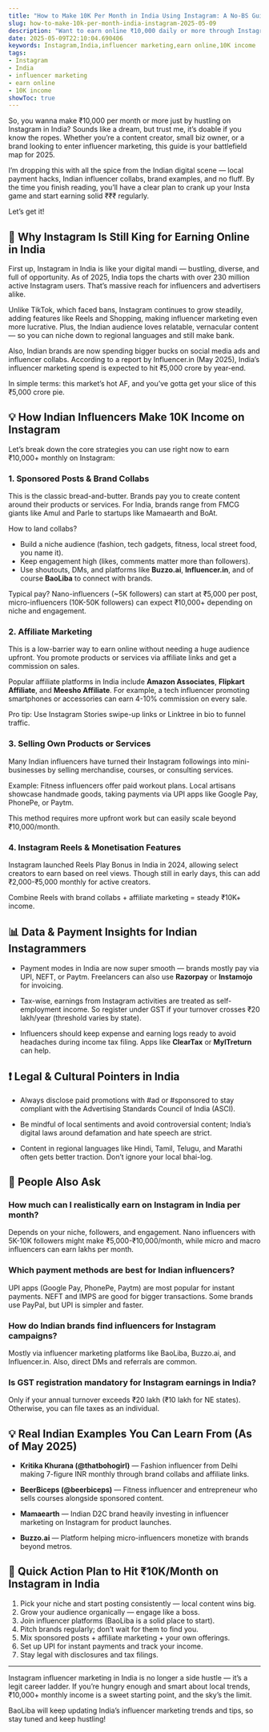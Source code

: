 ```yaml
---
title: "How to Make 10K Per Month in India Using Instagram: A No-BS Guide for Influencers and Brands"
slug: how-to-make-10k-per-month-india-instagram-2025-05-09
description: "Want to earn online ₹10,000 daily or more through Instagram in India? This practical, India-specific guide breaks down influencer marketing, local payment methods, top platforms, and real examples to help you hit that 10K income mark in 2025."
date: 2025-05-09T22:10:04.690406
keywords: Instagram,India,influencer marketing,earn online,10K income
tags:
- Instagram
- India
- influencer marketing
- earn online
- 10K income
showToc: true
---
```


So, you wanna make ₹10,000 per month or more just by hustling on Instagram in India? Sounds like a dream, but trust me, it’s doable if you know the ropes. Whether you’re a content creator, small biz owner, or a brand looking to enter influencer marketing, this guide is your battlefield map for 2025.

I’m dropping this with all the spice from the Indian digital scene — local payment hacks, Indian influencer collabs, brand examples, and no fluff. By the time you finish reading, you’ll have a clear plan to crank up your Insta game and start earning solid ₹₹₹ regularly.

Let’s get it!

## 📢 Why Instagram Is Still King for Earning Online in India

First up, Instagram in India is like your digital mandi — bustling, diverse, and full of opportunity. As of 2025, India tops the charts with over 230 million active Instagram users. That’s massive reach for influencers and advertisers alike.

Unlike TikTok, which faced bans, Instagram continues to grow steadily, adding features like Reels and Shopping, making influencer marketing even more lucrative. Plus, the Indian audience loves relatable, vernacular content — so you can niche down to regional languages and still make bank.

Also, Indian brands are now spending bigger bucks on social media ads and influencer collabs. According to a report by Influencer.in (May 2025), India’s influencer marketing spend is expected to hit ₹5,000 crore by year-end.

In simple terms: this market’s hot AF, and you’ve gotta get your slice of this ₹5,000 crore pie.

## 💡 How Indian Influencers Make 10K Income on Instagram

Let’s break down the core strategies you can use right now to earn ₹10,000+ monthly on Instagram:

### 1. Sponsored Posts & Brand Collabs

This is the classic bread-and-butter. Brands pay you to create content around their products or services. For India, brands range from FMCG giants like Amul and Parle to startups like Mamaearth and BoAt.

How to land collabs?

- Build a niche audience (fashion, tech gadgets, fitness, local street food, you name it).
- Keep engagement high (likes, comments matter more than followers).
- Use shoutouts, DMs, and platforms like **Buzzo.ai**, **Influencer.in**, and of course **BaoLiba** to connect with brands.

Typical pay? Nano-influencers (~5K followers) can start at ₹5,000 per post, micro-influencers (10K-50K followers) can expect ₹10,000+ depending on niche and engagement.

### 2. Affiliate Marketing

This is a low-barrier way to earn online without needing a huge audience upfront. You promote products or services via affiliate links and get a commission on sales.

Popular affiliate platforms in India include **Amazon Associates**, **Flipkart Affiliate**, and **Meesho Affiliate**. For example, a tech influencer promoting smartphones or accessories can earn 4-10% commission on every sale.

Pro tip: Use Instagram Stories swipe-up links or Linktree in bio to funnel traffic.

### 3. Selling Own Products or Services

Many Indian influencers have turned their Instagram followings into mini-businesses by selling merchandise, courses, or consulting services.

Example: Fitness influencers offer paid workout plans. Local artisans showcase handmade goods, taking payments via UPI apps like Google Pay, PhonePe, or Paytm.

This method requires more upfront work but can easily scale beyond ₹10,000/month.

### 4. Instagram Reels & Monetisation Features

Instagram launched Reels Play Bonus in India in 2024, allowing select creators to earn based on reel views. Though still in early days, this can add ₹2,000-₹5,000 monthly for active creators.

Combine Reels with brand collabs + affiliate marketing = steady ₹10K+ income.

## 📊 Data & Payment Insights for Indian Instagrammers

- Payment modes in India are now super smooth — brands mostly pay via UPI, NEFT, or Paytm. Freelancers can also use **Razorpay** or **Instamojo** for invoicing.
  
- Tax-wise, earnings from Instagram activities are treated as self-employment income. So register under GST if your turnover crosses ₹20 lakh/year (threshold varies by state).

- Influencers should keep expense and earning logs ready to avoid headaches during income tax filing. Apps like **ClearTax** or **MyITreturn** can help.

## ❗ Legal & Cultural Pointers in India

- Always disclose paid promotions with #ad or #sponsored to stay compliant with the Advertising Standards Council of India (ASCI).

- Be mindful of local sentiments and avoid controversial content; India’s digital laws around defamation and hate speech are strict.

- Content in regional languages like Hindi, Tamil, Telugu, and Marathi often gets better traction. Don’t ignore your local bhai-log.

## 📢 People Also Ask

### How much can I realistically earn on Instagram in India per month?

Depends on your niche, followers, and engagement. Nano influencers with 5K-10K followers might make ₹5,000-₹10,000/month, while micro and macro influencers can earn lakhs per month.

### Which payment methods are best for Indian influencers?

UPI apps (Google Pay, PhonePe, Paytm) are most popular for instant payments. NEFT and IMPS are good for bigger transactions. Some brands use PayPal, but UPI is simpler and faster.

### How do Indian brands find influencers for Instagram campaigns?

Mostly via influencer marketing platforms like BaoLiba, Buzzo.ai, and Influencer.in. Also, direct DMs and referrals are common.

### Is GST registration mandatory for Instagram earnings in India?

Only if your annual turnover exceeds ₹20 lakh (₹10 lakh for NE states). Otherwise, you can file taxes as an individual.

## 💡 Real Indian Examples You Can Learn From (As of May 2025)

- **Kritika Khurana (@thatbohogirl)** — Fashion influencer from Delhi making 7-figure INR monthly through brand collabs and affiliate links.

- **BeerBiceps (@beerbiceps)** — Fitness influencer and entrepreneur who sells courses alongside sponsored content.

- **Mamaearth** — Indian D2C brand heavily investing in influencer marketing on Instagram for product launches.

- **Buzzo.ai** — Platform helping micro-influencers monetize with brands beyond metros.

## 🚀 Quick Action Plan to Hit ₹10K/Month on Instagram in India

1. Pick your niche and start posting consistently — local content wins big.
2. Grow your audience organically — engage like a boss.
3. Join influencer platforms (BaoLiba is a solid place to start).
4. Pitch brands regularly; don’t wait for them to find you.
5. Mix sponsored posts + affiliate marketing + your own offerings.
6. Set up UPI for instant payments and track your income.
7. Stay legal with disclosures and tax filings.

---

Instagram influencer marketing in India is no longer a side hustle — it’s a legit career ladder. If you’re hungry enough and smart about local trends, ₹10,000+ monthly income is a sweet starting point, and the sky’s the limit.

BaoLiba will keep updating India’s influencer marketing trends and tips, so stay tuned and keep hustling!